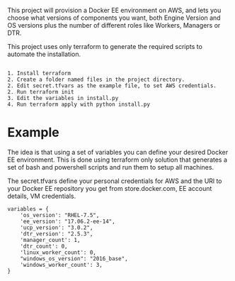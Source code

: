 
This project will provision a Docker EE environment on AWS, and lets you choose
what versions of components you want, both Engine Version and OS versions plus
the number of different roles like Workers, Managers or DTR.

This project uses only terraform to generate the required scripts to automate the
installation.  
 
```

1. Install terraform
2. Create a folder named files in the project directory.
2. Edit secret.tfvars as the example file, to set AWS credentials.
2. Run terraform init
3. Edit the variables in install.py
4. Run terraform apply with python install.py

```

# Example

The idea is that using a set of variables you can define your desired
Docker EE environment. This is done using terraform only solution 
that generates a set of bash and powershell scripts and run them to setup all machines.

The secret.tfvars define your personal credentials for AWS
and the URl to your Docker EE repository you get from store.docker.com, EE account details, VM credentials.

```
variables = {
    'os_version': "RHEL-7.5",
    'ee_version': "17.06.2-ee-14",
    'ucp_version': "3.0.2",
    'dtr_version': "2.5.3",
    'manager_count': 1,
    'dtr_count': 0,
    'linux_worker_count': 0,
    "windows_os_version": "2016_base",
    'windows_worker_count': 3,
}
```
